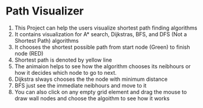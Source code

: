 # Path Visualizer

1. This Project can help the users visualize shortest path finding algorithms
2. It contains visualization for A* search, Dijkstras, BFS, and DFS (Not a Shortest Path) algorithms 
3. It chooses the shortest possible path from start node (Green) to finish node (RED)
4. Shortest path is denoted by yellow line
5. The animaion helps to see how the algorithm chooses its neibhours or how it decides which node to go to next.
6. Dijkstra slways chooses the the node with minimum distance
7. BFS just see the immediate neibhours and move to it
8. You can also click on any empty grid element and drag the mouse to draw wall nodes and choose the algoithm to see how it works
